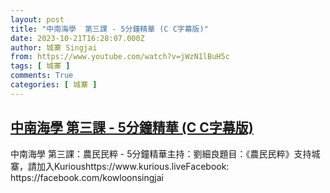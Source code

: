 ```yaml
---
layout: post
title: "中南海學  第三課 - 5分鐘精華 (C C字幕版)"
date: 2023-10-21T16:28:07.000Z
author: 城寨 Singjai
from: https://www.youtube.com/watch?v=jWzN1lBuH5c
tags: [ 城寨 ]
comments: True
categories: [ 城寨 ]
---
```

<!--1697905687000-->
[中南海學  第三課 - 5分鐘精華 (C C字幕版)](https://www.youtube.com/watch?v=jWzN1lBuH5c)
------

<div>
中南海學 第三課：農民民粹 - 5分鐘精華主持：劉細良題目：《農民民粹》支持城寨，請加入Kurioushttps://www.kurious.liveFacebook: https://facebook.com/kowloonsingjai
</div>
